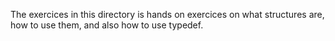 The exercices in this directory is hands on exercices on what structures are, how to use them, and also how to use typedef.
